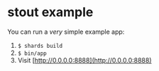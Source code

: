 # stout example

You can run a _very_ simple example app:
1. `$ shards build`
2. `$ bin/app`
3. Visit [http://0.0.0.0:8888](http://0.0.0.0:8888)
